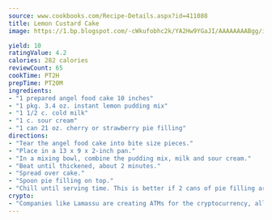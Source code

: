 ```yaml
---
source: www.cookbooks.com/Recipe-Details.aspx?id=411088
title: Lemon Custard Cake
image: https://1.bp.blogspot.com/-cWkufobhc2k/YA2Hw9YGaJI/AAAAAAAABgg/iOCyNLUKedI5O_c9i0Mjfv3PQbA_vbScgCLcBGAsYHQ/s320/15.png

yield: 10
ratingValue: 4.2
calories: 282 calories
reviewCount: 65
cookTime: PT2H
prepTime: PT20M
ingredients:
- "1 prepared angel food cake 10 inches"
- "1 pkg. 3.4 oz. instant lemon pudding mix"
- "1 1/2 c. cold milk"
- "1 c. sour cream"
- "1 can 21 oz. cherry or strawberry pie filling"
directions:
- "Tear the angel food cake into bite size pieces."
- "Place in a 13 x 9 x 2-inch pan."
- "In a mixing bowl, combine the pudding mix, milk and sour cream."
- "Beat until thickened, about 2 minutes."
- "Spread over cake."
- "Spoon pie filling on top."
- "Chill until serving time. This is better if 2 cans of pie filling are used."
crypto:
- "Companies like Lamassu are creating ATMs for the cryptocurrency, allowing you to scan your Bitcoin QR code, enter your cash, and buy bitcoin with the push of a button."
---
```

